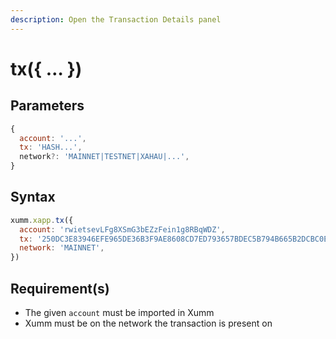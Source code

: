 ```yaml
---
description: Open the Transaction Details panel
---
```


# tx({ … })

## Parameters

```javascript
{
  account: '...',
  tx: 'HASH...',
  network?: 'MAINNET|TESTNET|XAHAU|...',
}
```

## Syntax

```javascript
xumm.xapp.tx({
  account: 'rwietsevLFg8XSmG3bEZzFein1g8RBqWDZ',
  tx: '250DC3E83946EFE965DE36B3F9AE8608CD7ED793657BDEC5B794B665B2DCBC0E',
  network: 'MAINNET',
})
```

## Requirement(s)

* The given `account` must be imported in Xumm
* Xumm must be on the network the transaction is present on
